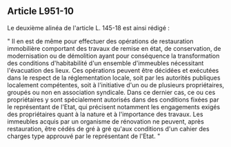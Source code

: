 Article L951-10
----
Le deuxième alinéa de l'article L. 145-18 est ainsi rédigé :

" Il en est de même pour effectuer des opérations de restauration immobilière
comportant des travaux de remise en état, de conservation, de modernisation ou
de démolition ayant pour conséquence la transformation des conditions
d'habitabilité d'un ensemble d'immeubles nécessitant l'évacuation des lieux. Ces
opérations peuvent être décidées et exécutées dans le respect de la
réglementation locale, soit par les autorités publiques localement compétentes,
soit à l'initiative d'un ou de plusieurs propriétaires, groupés ou non en
association syndicale. Dans ce dernier cas, ce ou ces propriétaires y sont
spécialement autorisés dans des conditions fixées par le représentant de l'Etat,
qui précisent notamment les engagements exigés des propriétaires quant à la
nature et à l'importance des travaux. Les immeubles acquis par un organisme de
rénovation ne peuvent, après restauration, être cédés de gré à gré qu'aux
conditions d'un cahier des charges type approuvé par le représentant de l'Etat.
"
